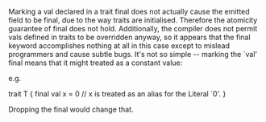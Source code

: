 Marking a val declared in a trait final does not actually cause the emitted field to be final, due to the way traits are initialised. Therefore the atomicity guarantee of final does not hold. Additionally, the compiler does not permit vals defined in traits to be overridden anyway, so it appears that the final keyword accomplishes nothing at all in this case except to mislead programmers and cause subtle bugs.
It's not so simple -- marking the `val' final means that it might treated as a constant value:

e.g. 

trait T {
  final val x = 0  // x is treated as an alias for the Literal `0'.
}

Dropping the final would change that.

